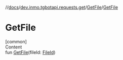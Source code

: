 //[docs](../../../index.md)/[dev.inmo.tgbotapi.requests.get](../index.md)/[GetFile](index.md)/[GetFile](-get-file.md)



# GetFile  
[common]  
Content  
fun [GetFile](-get-file.md)(fileId: [FileId](../../dev.inmo.tgbotapi.requests.abstracts/-file-id/index.md))  



